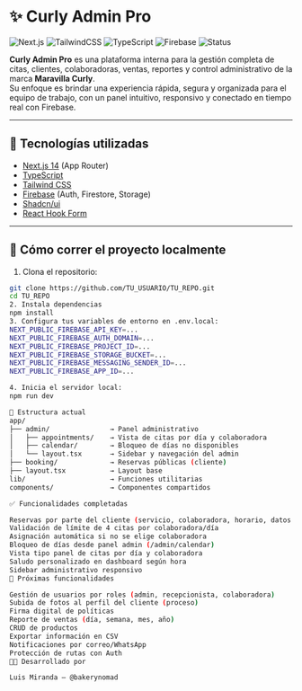 # ✨ Curly Admin Pro

![Next.js](https://img.shields.io/badge/Next.js-14-blue?logo=next.js)
![TailwindCSS](https://img.shields.io/badge/TailwindCSS-^3.x-blue?logo=tailwindcss)
![TypeScript](https://img.shields.io/badge/TypeScript-4.x-blue?logo=typescript)
![Firebase](https://img.shields.io/badge/Firebase-Active-yellow?logo=firebase)
![Status](https://img.shields.io/badge/status-En%20Desarrollo-orange)


**Curly Admin Pro** es una plataforma interna para la gestión completa de citas, clientes, colaboradoras, ventas, reportes y control administrativo de la marca **Maravilla Curly**.  
Su enfoque es brindar una experiencia rápida, segura y organizada para el equipo de trabajo, con un panel intuitivo, responsivo y conectado en tiempo real con Firebase.

---

## 🧰 Tecnologías utilizadas

- [Next.js 14](https://nextjs.org/) (App Router)
- [TypeScript](https://www.typescriptlang.org/)
- [Tailwind CSS](https://tailwindcss.com/)
- [Firebase](https://firebase.google.com/) (Auth, Firestore, Storage)
- [Shadcn/ui](https://ui.shadcn.com/)
- [React Hook Form](https://react-hook-form.com/)

---

## 🧪 Cómo correr el proyecto localmente

1. Clona el repositorio:
```bash
git clone https://github.com/TU_USUARIO/TU_REPO.git
cd TU_REPO
2. Instala dependencias
npm install
3. Configura tus variables de entorno en .env.local:
NEXT_PUBLIC_FIREBASE_API_KEY=...
NEXT_PUBLIC_FIREBASE_AUTH_DOMAIN=...
NEXT_PUBLIC_FIREBASE_PROJECT_ID=...
NEXT_PUBLIC_FIREBASE_STORAGE_BUCKET=...
NEXT_PUBLIC_FIREBASE_MESSAGING_SENDER_ID=...
NEXT_PUBLIC_FIREBASE_APP_ID=...

4. Inicia el servidor local:
npm run dev

📁 Estructura actual
app/
├── admin/               → Panel administrativo
│   ├── appointments/    → Vista de citas por día y colaboradora
│   ├── calendar/        → Bloqueo de días no disponibles
│   └── layout.tsx       → Sidebar y navegación del admin
├── booking/             → Reservas públicas (cliente)
├── layout.tsx           → Layout base
lib/                     → Funciones utilitarias
components/              → Componentes compartidos

✅ Funcionalidades completadas

Reservas por parte del cliente (servicio, colaboradora, horario, datos personales)
Validación de límite de 4 citas por colaboradora/día
Asignación automática si no se elige colaboradora
Bloqueo de días desde panel admin (/admin/calendar)
Vista tipo panel de citas por día y colaboradora
Saludo personalizado en dashboard según hora
Sidebar administrativo responsivo
🚧 Próximas funcionalidades

Gestión de usuarios por roles (admin, recepcionista, colaboradora)
Subida de fotos al perfil del cliente (proceso)
Firma digital de políticas
Reporte de ventas (día, semana, mes, año)
CRUD de productos
Exportar información en CSV
Notificaciones por correo/WhatsApp
Protección de rutas con Auth
🧑‍💻 Desarrollado por

Luis Miranda – @bakerynomad
